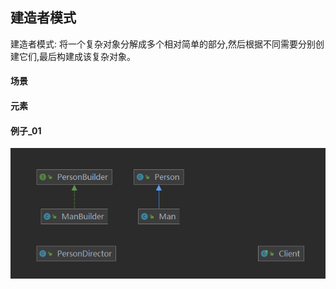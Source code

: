 ## 建造者模式

建造者模式: 将一个复杂对象分解成多个相对简单的部分,然后根据不同需要分别创建它们,最后构建成该复杂对象。

#### 场景

#### 元素

#### 例子_01

![例子1-uml](img/建造者-例子1_uml.png)